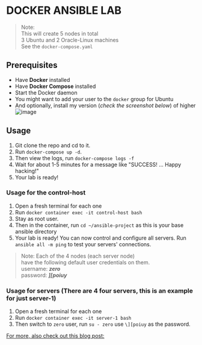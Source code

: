 # DOCKER ANSIBLE LAB


> Note: \
> This will create 5 nodes in total \
> 3 Ubuntu and 2 Oracle-Linux machines \
> See the `docker-compose.yaml`


## Prerequisites 
- Have **Docker** installed
- Have **Docker Compose** installed
- Start the Docker daemon
- You might want to add your user to the `docker` group for Ubuntu
- And optionally, install my version (_check the screenshot below_) of higher
![image](https://github.com/stanleyogada/docker-ansible-env-setup/assets/102979724/4bb5d9b6-4818-4a9a-ae61-4366663deedd)


## Usage

1. Git clone the repo and cd to it.
2. Run `docker-compose up -d`.
3. Then view the logs, run `docker-compose logs -f`
4. Wait for about 1-5 minutes for a message like "SUCCESS! ... Happy hacking!"
5. Your lab is ready!

### Usage for the control-host
1. Open a fresh terminal for each one
2. Run `docker container exec -it control-host bash`
3. Stay as root user.
4. Then in the container, run `cd ~/ansible-project` as this is your base ansible directory
5. Your lab is ready! You can now control and configure all servers. Run `ansible all -m ping` to test your servers' connections.


> Note:
> Each of the 4 nodes (each server node) \
> have the following default user credentials on them. \
> username: **_zero_** \
> password: **_\][poiuy_**

### Usage for servers (There are 4 four servers, this is an example for just server-1)
1. Open a fresh terminal for each one
2. Run `docker container exec -it server-1 bash`
3. Then switch to `zero` user, run `su - zero` use `\][poiuy` as the password.


[For more, also check out this blog post:](https://dev.to/stanleyogada/simplifying-ansible-lab-setup-with-docker-888)
